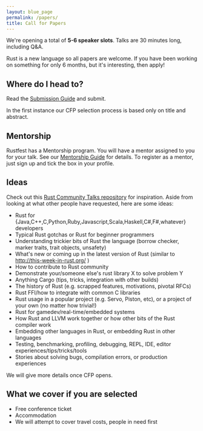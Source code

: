 ```yaml
---
layout: blue_page
permalink: /papers/
title: Call for Papers
---
```



We're opening a total of **5-6 speaker slots**. Talks are 30 minutes long, including Q&A.

Rust is a new language so all papers are welcome. If you have been working on something for only 6 months, but it's interesting, then apply!

## Where do I head to?

Read the [Submission Guide](https://cfp.rustfest.eu/guide) and submit.

In the first instance our CFP selection process is based only on title and abstract.

## Mentorship

Rustfest has a Mentorship program. You will have a mentor assigned to you for your talk. See our [Mentorship Guide](https://cfp.rustfest.eu/mentorship) for details. To register as a mentor, just sign up and tick the box in your profile.

## Ideas

Check out this [Rust Community Talks repository](https://github.com/rust-community/talks) for inspiration.  Aside from looking at what other people have requested, here are some ideas:

- Rust for {Java,C++,C,Python,Ruby,Javascript,Scala,Haskell,C#,F#,whatever} developers
- Typical Rust gotchas or Rust for beginner programmers
- Understanding trickier bits of Rust the language (borrow checker, marker traits, trait objects, unsafety)
- What's new or coming up in the latest version of Rust (similar to http://this-week-in-rust.org/ )
- How to contribute to Rust community
- Demonstrate your/someone else's rust library X to solve problem Y
- Anything Cargo (tips, tricks, integration with other builds)
- The history of Rust (e.g. scrapped features, motivations, pivotal RFCs)
- Rust FFI/how to integrate with common C libraries
- Rust usage in a popular project (e.g. Servo, Piston, etc), or a project of your own (no matter how trivial!)
- Rust for gamedev/real-time/embedded systems
- How Rust and LLVM work together or how other bits of the Rust compiler work
- Embedding other languages in Rust, or embedding Rust in other languages
- Testing, benchmarking, profiling, debugging, REPL, IDE, editor experiences/tips/tricks/tools
- Stories about solving bugs, compilation errors, or production experiences

We will give more details once CFP opens.


## What we cover if you are selected

- Free conference ticket
- Accommodation
- We will attempt to cover travel costs, people in need first
